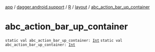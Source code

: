 [app](../../../index.md) / [dagger.android.support](../../index.md) / [R](../index.md) / [layout](index.md) / [abc_action_bar_up_container](./abc_action_bar_up_container.md)

# abc_action_bar_up_container

`static val abc_action_bar_up_container: `[`Int`](https://kotlinlang.org/api/latest/jvm/stdlib/kotlin/-int/index.html)
`static val abc_action_bar_up_container: `[`Int`](https://kotlinlang.org/api/latest/jvm/stdlib/kotlin/-int/index.html)